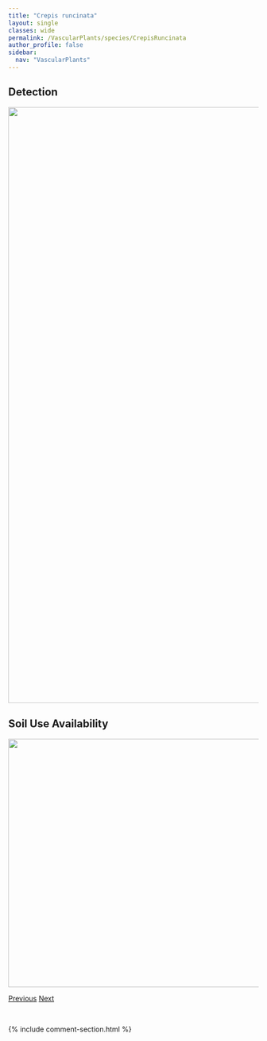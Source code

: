 ```yaml
---
title: "Crepis runcinata"
layout: single
classes: wide
permalink: /VascularPlants/species/CrepisRuncinata
author_profile: false
sidebar:
  nav: "VascularPlants"
---
```


<h2>Detection</h2>

<a href="https://drive.google.com/uc?export=view&id=15an0RXD8DENuscSZwQb0DZuUw61uk-dM">
<img src="https://drive.google.com/uc?export=view&id=15an0RXD8DENuscSZwQb0DZuUw61uk-dM" height = "1200" width = "800">
</a>


<h2>Soil Use Availability</h2>

<a href="https://drive.google.com/uc?export=view&id=1z-Oz_c32HBYodexqpIwH2DwXxrRXg3cd">
<img src="https://drive.google.com/uc?export=view&id=1z-Oz_c32HBYodexqpIwH2DwXxrRXg3cd" height = "500" width = "1000">
</a>


<a href="/DevelopmentWebsite/VascularPlants/species/CrepisOccidentalis" class="pagination--pager" title="Crepis occidentalis">Previous</a> <a href="/DevelopmentWebsite/VascularPlants/species/CrepisTectorum" class="pagination--pager" title="Crepis tectorum">Next</a>

<p>&nbsp;</p>

{% include comment-section.html %}

